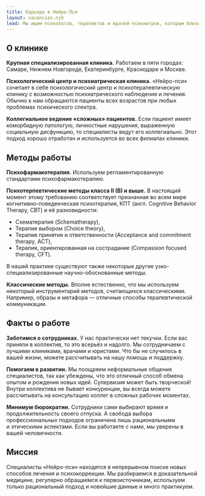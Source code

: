 ```yaml
---
title: Карьера в Нейро-Пси
layout: vacancies.njk
lead: Мы ищем психологов, терапевтов и врачей-психиатров, которым близки наши ценности и подход к работе. Если вы такой специалист, приходите к нам.
---
```


## О клинике

**Крупная специализированная клиника.** Работаем в пяти городах: Самаре, Нижнем Новгороде, Екатеринбурге, Краснодаре и Москве.

**Психологический центр и психиатрическая клиника.** «Нейро-пси» сочетает в себе психологический центр и психотерапевтическую клинику с возможностью психиатрического наблюдения и лечения. Обычно к нам обращаются пациенты всех возрастов при любых проблемах психического спектра.

**Коллегиальное ведение «сложных» пациентов.** Если пациент имеет коморбидную патологую, личностные нарушения, выраженную социальную дисфункцию, то специалисты ведут его коллегиально. Этот подход хорошо отработан и используется во всех филиалах клиники.

## Методы работы

**Психофармакотерапия.** Используем регламентированную стандартами психофармакотерапию.

**Психотерпевтические методы класса II (B) и выше.** В настоящий момент этому требованию соответствует признанная во всем мире когнитивно-поведенческая психотерапия, КПТ (англ. Cognitive Behavior Therapy, CBT) и её разновидности:

- Схематерапия (Schematherapy),
- Терапия выбором (Choice theory),
- Терапия принятия и ответственности (Acceptance and commitment therapy, ACT),
- Терапия, ориентированная на сострадание (Compassion focused therapy, CFT).

В нашей практике существуют также некоторые другие узко-специализированные научно-обоснованные методы.

**Классические методы.** Вполне естественно, что мы используем некоторый инструментарий методов, считающихся классическими. Например, образы и метафора — отличные способы терапевтической коммуникации.

## Факты о работе

**Заботимся о сотрудниках.** У нас практически нет текучки. Если вас приняли в коллектив, то это всерьёз и надолго. Мы сотрудничаем с лучшими клиниками, врачами и юристами. Что бы не случилось в вашей жизни, можете рассчитывать на нашу помощь и поддержку.

**Помогаем в развитии.** Мы поощряем неформальные общение специалистов, так как убеждены, что это отличный способ обмена опытом и рождения новых идей. Супервизия может быть творческой! Внутри коллектива не бывает конкуренции, вы всегда можете рассчитывать на консультацию коллег в сложных рабочих моментах.

**Минимум бюрократии.** Сотрудники сами выбирают время и продолжительность своего отпуска. А свобода выбора профессиональных подходов ограничена лишь рациональными и этическими аспектами. Если вы работаете с нами, мы уверены в вашей человечности.

## Миссия

Специалисты «Нейро-пси» находятся в непрерывном поиске новых способов лечения и психокоррекции. Мы разбираемся в доказательной медицине, регулярно обращаемся к первоисточникам, используем только рациональный подход и новейшие данные и много практикуем.
